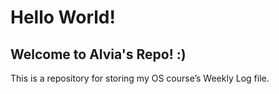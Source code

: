 # Hello World!
## Welcome to Alvia's Repo! :)

This is a repository for storing my OS course’s Weekly Log file.
